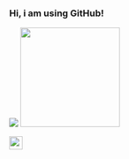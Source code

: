 ### Hi, i am using GitHub!

<div>
  <img heigth="180em" src="https://github-readme-stats.vercel.app/api?username=yoskatista&show_icons=true&theme=dark"/>
  <img height="180em" src="https://github-readme-stats.vercel.app/api/top-langs/?username=yoskatista&layout=compact&langs_count=7&theme=dark"/>
</div>


<div>

  <a href="https://www.linkedin.com/in/micael-borges-4613341a0/" target="_blank"><img height="24em" src="https://img.shields.io/badge/-LinkedIn-%230077B5?style=for-the-badge&logo=linkedin&logoColor=black" target="_blank"></a> 

  
<div>
  




